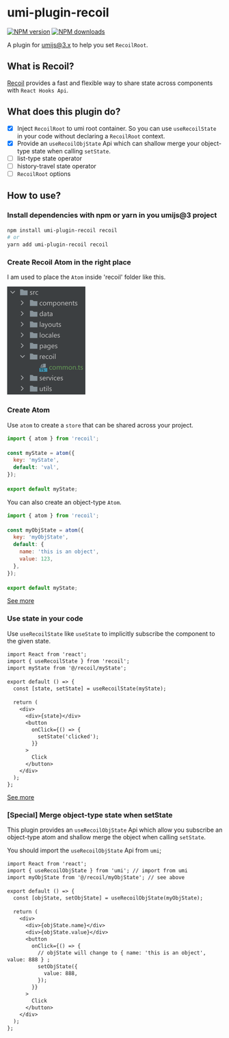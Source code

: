 # umi-plugin-recoil

[![NPM version](https://img.shields.io/npm/v/umi-plugin-recoil.svg?style=flat)](https://npmjs.org/package/umi-plugin-recoil) [![NPM downloads](http://img.shields.io/npm/dm/umi-plugin-recoil.svg?style=flat)](https://npmjs.org/package/umi-plugin-recoil)

A plugin for umijs@3.x to help you set `RecoilRoot`.

## What is Recoil?

[Recoil](https://recoiljs.org/) provides a fast and flexible way to share state across components with `React Hooks Api`.

## What does this plugin do?

- [x] Inject `RecoilRoot` to umi root container. So you can use `useRecoilState` in your code without declaring a `RecoilRoot` context.
- [x] Provide an `useRecoilObjState` Api which can shallow merge your object-type state when calling `setState`.
- [ ] list-type state operator
- [ ] history-travel state operator
- [ ] `RecoilRoot` options

## How to use?

### Install dependencies with npm or yarn in you umijs@3 project

```bash
npm install umi-plugin-recoil recoil
# or
yarn add umi-plugin-recoil recoil
```

### Create Recoil Atom in the right place

I am used to place the `Atom` inside 'recoil' folder like this.

![recoil-folder](./assets/pic1.png)

### Create Atom

Use `atom` to create a `store` that can be shared across your project.

```javascript
import { atom } from 'recoil';

const myState = atom({
  key: 'myState',
  default: 'val',
});

export default myState;
```

You can also create an object-type `Atom`.

```javascript
import { atom } from 'recoil';

const myObjState = atom({
  key: 'myObjState',
  default: {
    name: 'this is an object',
    value: 123,
  },
});

export default myState;
```

[See more](https://recoiljs.org/docs/basic-tutorial/atoms/)

### Use state in your code

Use `useRecoilState` like `useState` to implicitly subscribe the component to the given state.

```tsx
import React from 'react';
import { useRecoilState } from 'recoil';
import myState from '@/recoil/myState';

export default () => {
  const [state, setState] = useRecoilState(myState);

  return (
    <div>
      <div>{state}</div>
      <button
        onClick={() => {
          setState('clicked');
        }}
      >
        Click
      </button>
    </div>
  );
};
```

[See more](https://recoiljs.org/docs/api-reference/core/useRecoilState/)

### [Special] Merge object-type state when setState

This plugin provides an `useRecoilObjState` Api which allow you subscribe an object-type atom and shallow merge the object when calling `setState`.

You should import the `useRecoilObjState` Api from `umi`;

```tsx
import React from 'react';
import { useRecoilObjState } from 'umi'; // import from umi
import myObjState from '@/recoil/myObjState'; // see above

export default () => {
  const [objState, setObjState] = useRecoilObjState(myObjState);

  return (
    <div>
      <div>{objState.name}</div>
      <div>{objState.value}</div>
      <button
        onClick={() => {
          // objState will change to { name: 'this is an object', value: 888 } ;
          setObjState({
            value: 888,
          });
        }}
      >
        Click
      </button>
    </div>
  );
};
```

